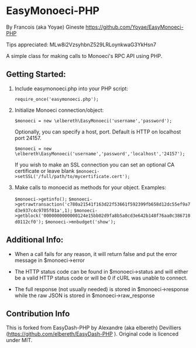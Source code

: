 # EasyMonoeci-PHP
By Francois (aka Yoyae) Gineste
https://github.com/Yoyae/EasyMonoeci-PHP

Tips appreciated: MLw8i2VzsyhbnZ529LRLoynkwaG3YkHsn7

A simple class for making calls to Monoeci's RPC API using PHP.

## Getting Started:
1. Include easymonoeci.php into your PHP script:

	`require_once('easymonoeci.php');`
2. Initialize Monoeci connection/object:

	`$monoeci = new \elbereth\EasyMonoeci('username','password');`

	Optionally, you can specify a host, port. Default is HTTP on localhost port 24157.

	`$monoeci = new \elbereth\EasyMonoeci('username','password','localhost','24157');`

	If you wish to make an SSL connection you can set an optional CA certificate or leave blank
	`$monoeci->setSSL('/full/path/to/mycertificate.cert');`

3. Make calls to monoecid as methods for your object. Examples:

	`$monoeci->getinfo();`
	`$monoeci->getrawtransaction('c780a21541f163d22f53661f592399fb658d12dc55ef9a7d3e937c4c9705f01a',1);`
	`$monoeci->getblock('0000000000000124e15bb02d9fa8b5a0cd3e642b148f76aa0c386710d0112cf0');`
	`$monoeci->mnbudget('show');`

## Additional Info:
* When a call fails for any reason, it will return false and put the error message in $monoeci->error

* The HTTP status code can be found in $monoeci->status and will either be a valid HTTP status code or will be 0 if cURL was unable to connect.

* The full response (not usually needed) is stored in $monoeci->response while the raw JSON is stored in $monoeci->raw_response

## Contribution Info

This is forked from EasyDash-PHP by Alexandre (aka elbereth) Devilliers (https://github.com/elbereth/EasyDash-PHP ).
Original code is licenced under MIT.
